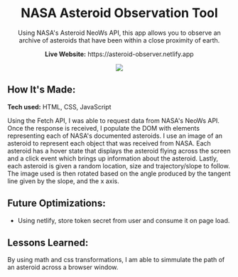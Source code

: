 <div align="center">
  <h1>NASA Asteroid Observation Tool</h1>
  <p>Using NASA's Asteroid NeoWs API, this app allows you to observe an archive of asteroids that have been within a close proximity of earth.</p>
  <p><b>Live Website:</b> https://asteroid-observer.netlify.app</p>
</div>

<div align="center">
  <img src="https://user-images.githubusercontent.com/77141303/168932147-5aa35725-9b12-4277-8394-4d9917e3eaa3.gif">
</div>


## How It's Made:

**Tech used:** HTML, CSS, JavaScript

Using the Fetch API, I was able to request data from NASA's NeoWs API. Once the response is received, I populate the DOM with elements representing each of NASA's documented asteroids. I use an image of an asteroid to represent each object that was received from NASA. Each asteroid has a hover state that displays the asteroid flying across the screen and a click event which brings up information about the asteroid. Lastly, each asteroid is given a random location, size and trajectory/slope to follow. The image used is then rotated based on the angle produced by the tangent line given by the slope, and the x axis. 

## Future Optimizations:

<ul>
  <li>Using netlify, store token secret from user and consume it on page load.</li>
</ul>

## Lessons Learned:

By using math and css transformations, I am able to simmulate the path of an asteroid across a browser window.
